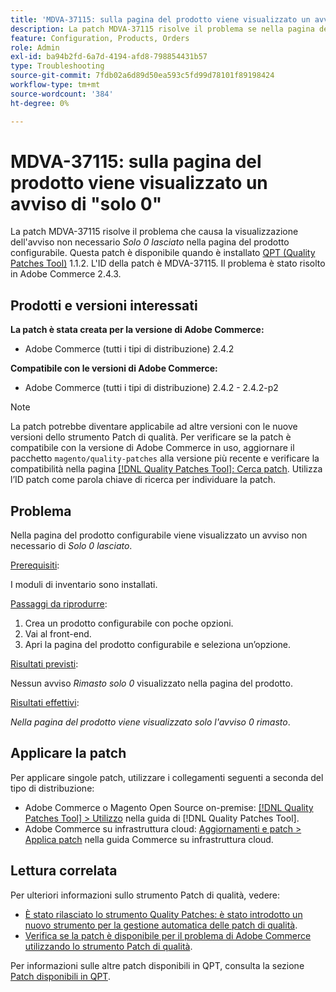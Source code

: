 ```yaml
---
title: 'MDVA-37115: sulla pagina del prodotto viene visualizzato un avviso di "solo 0"'
description: La patch MDVA-37115 risolve il problema se nella pagina del prodotto configurabile viene visualizzato l'avviso non necessario *Solo 0 sinistra*. Questa patch è disponibile quando è installato [Quality Patches Tool (QPT)](https://experienceleague.adobe.com/it/docs/commerce-operations/tools/quality-patches-tool/quality-patches-tool-to-self-serve-quality-patches) 1.1.2. L'ID della patch è MDVA-37115. Il problema è stato risolto in Adobe Commerce 2.4.3.
feature: Configuration, Products, Orders
role: Admin
exl-id: ba94b2fd-6a7d-4194-afd8-798854431b57
type: Troubleshooting
source-git-commit: 7fdb02a6d89d50ea593c5fd99d78101f89198424
workflow-type: tm+mt
source-wordcount: '384'
ht-degree: 0%

---
```


# MDVA-37115: sulla pagina del prodotto viene visualizzato un avviso di &quot;solo 0&quot;

La patch MDVA-37115 risolve il problema che causa la visualizzazione dell&#39;avviso non necessario *Solo 0 lasciato* nella pagina del prodotto configurabile. Questa patch è disponibile quando è installato [QPT (Quality Patches Tool)](https://experienceleague.adobe.com/it/docs/commerce-operations/tools/quality-patches-tool/quality-patches-tool-to-self-serve-quality-patches) 1.1.2. L&#39;ID della patch è MDVA-37115. Il problema è stato risolto in Adobe Commerce 2.4.3.

## Prodotti e versioni interessati

**La patch è stata creata per la versione di Adobe Commerce:**

* Adobe Commerce (tutti i tipi di distribuzione) 2.4.2

**Compatibile con le versioni di Adobe Commerce:**

* Adobe Commerce (tutti i tipi di distribuzione) 2.4.2 - 2.4.2-p2

>[!NOTE]
>
>La patch potrebbe diventare applicabile ad altre versioni con le nuove versioni dello strumento Patch di qualità. Per verificare se la patch è compatibile con la versione di Adobe Commerce in uso, aggiornare il pacchetto `magento/quality-patches` alla versione più recente e verificare la compatibilità nella pagina [[!DNL Quality Patches Tool]: Cerca patch](https://experienceleague.adobe.com/it/docs/commerce-operations/tools/quality-patches-tool/quality-patches-tool-to-self-serve-quality-patches). Utilizza l’ID patch come parola chiave di ricerca per individuare la patch.

## Problema

Nella pagina del prodotto configurabile viene visualizzato un avviso non necessario di *Solo 0 lasciato*.

<u>Prerequisiti</u>:

I moduli di inventario sono installati.

<u>Passaggi da riprodurre</u>:

1. Crea un prodotto configurabile con poche opzioni.
1. Vai al front-end.
1. Apri la pagina del prodotto configurabile e seleziona un’opzione.

<u>Risultati previsti</u>:

Nessun avviso *Rimasto solo 0* visualizzato nella pagina del prodotto.

<u>Risultati effettivi</u>:

*Nella pagina del prodotto viene visualizzato solo l&#39;avviso 0 rimasto*.

## Applicare la patch

Per applicare singole patch, utilizzare i collegamenti seguenti a seconda del tipo di distribuzione:

* Adobe Commerce o Magento Open Source on-premise: [[!DNL Quality Patches Tool] > Utilizzo](/help/tools/quality-patches-tool/usage.md) nella guida di [!DNL Quality Patches Tool].
* Adobe Commerce su infrastruttura cloud: [Aggiornamenti e patch > Applica patch](https://experienceleague.adobe.com/docs/commerce-cloud-service/user-guide/develop/upgrade/apply-patches.html?lang=it) nella guida Commerce su infrastruttura cloud.

## Lettura correlata

Per ulteriori informazioni sullo strumento Patch di qualità, vedere:

* [È stato rilasciato lo strumento Quality Patches: è stato introdotto un nuovo strumento per la gestione automatica delle patch di qualità](https://experienceleague.adobe.com/it/docs/commerce-operations/tools/quality-patches-tool/quality-patches-tool-to-self-serve-quality-patches).
* [Verifica se la patch è disponibile per il problema di Adobe Commerce utilizzando lo strumento Patch di qualità](/help/tools/quality-patches-tool/patches-available-in-qpt/check-patch-for-magento-issue-with-magento-quality-patches.md).

Per informazioni sulle altre patch disponibili in QPT, consulta la sezione [Patch disponibili in QPT](https://support.magento.com/hc/en-us/sections/360010506631-Patches-available-in-MQP-tool-).
